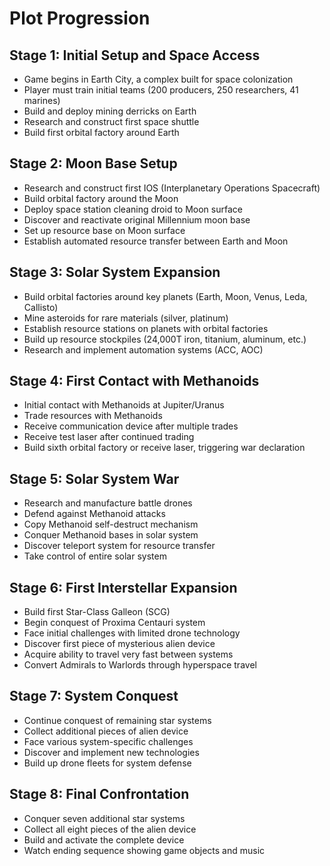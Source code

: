# Plot Progression

## Stage 1: Initial Setup and Space Access
- Game begins in Earth City, a complex built for space colonization
- Player must train initial teams (200 producers, 250 researchers, 41 marines)
- Build and deploy mining derricks on Earth
- Research and construct first space shuttle
- Build first orbital factory around Earth

## Stage 2: Moon Base Setup
- Research and construct first IOS (Interplanetary Operations Spacecraft)
- Build orbital factory around the Moon
- Deploy space station cleaning droid to Moon surface
- Discover and reactivate original Millennium moon base
- Set up resource base on Moon surface
- Establish automated resource transfer between Earth and Moon

## Stage 3: Solar System Expansion
- Build orbital factories around key planets (Earth, Moon, Venus, Leda, Callisto)
- Mine asteroids for rare materials (silver, platinum)
- Establish resource stations on planets with orbital factories
- Build up resource stockpiles (24,000T iron, titanium, aluminum, etc.)
- Research and implement automation systems (ACC, AOC)

## Stage 4: First Contact with Methanoids
- Initial contact with Methanoids at Jupiter/Uranus
- Trade resources with Methanoids
- Receive communication device after multiple trades
- Receive test laser after continued trading
- Build sixth orbital factory or receive laser, triggering war declaration

## Stage 5: Solar System War
- Research and manufacture battle drones
- Defend against Methanoid attacks
- Copy Methanoid self-destruct mechanism
- Conquer Methanoid bases in solar system
- Discover teleport system for resource transfer
- Take control of entire solar system

## Stage 6: First Interstellar Expansion
- Build first Star-Class Galleon (SCG)
- Begin conquest of Proxima Centauri system
- Face initial challenges with limited drone technology
- Discover first piece of mysterious alien device
- Acquire ability to travel very fast between systems
- Convert Admirals to Warlords through hyperspace travel

## Stage 7: System Conquest
- Continue conquest of remaining star systems
- Collect additional pieces of alien device
- Face various system-specific challenges
- Discover and implement new technologies
- Build up drone fleets for system defense

## Stage 8: Final Confrontation
- Conquer seven additional star systems
- Collect all eight pieces of the alien device
- Build and activate the complete device
- Watch ending sequence showing game objects and music
